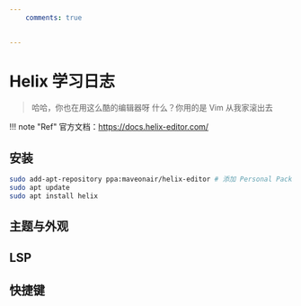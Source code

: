 ```yaml
---
    comments: true

 
---
```


# Helix 学习日志

> 哈哈，你也在用这么酷的编辑器呀
> 什么？你用的是 Vim
> 从我家滚出去

!!! note "Ref"
    官方文档：<https://docs.helix-editor.com/>

## 安装

```sh
sudo add-apt-repository ppa:maveonair/helix-editor # 添加 Personal Package Archive
sudo apt update
sudo apt install helix
```

## 主题与外观

## LSP

## 快捷键